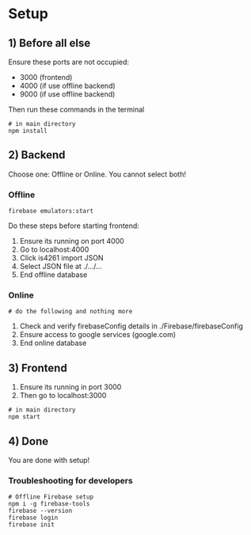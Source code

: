 # Setup

## 1) Before all else

Ensure these ports are not occupied:

- 3000 (frontend)
- 4000 (if use offline backend)
- 9000 (if use offline backend)

Then run these commands in the terminal

```
# in main directory
npm install

```

## 2) Backend

Choose one: Offline or Online. You cannot select both!

### Offline

```
firebase emulators:start
```

Do these steps before starting frontend:

1. Ensure its running on port 4000
1. Go to localhost:4000
1. Click is4261 import JSON
1. Select JSON file at ./.../...
1. End offline database

### Online

```
# do the following and nothing more
```

1. Check and verify firebaseConfig details in ./Firebase/firebaseConfig
1. Ensure access to google services (google.com)
1. End online database

## 3) Frontend

1. Ensure its running in port 3000
1. Then go to localhost:3000

```
# in main directory
npm start
```

## 4) Done

You are done with setup!

### Troubleshooting for developers

```
# Offline Firebase setup
npm i -g firebase-tools
firebase --version
firebase login
firebase init
```
